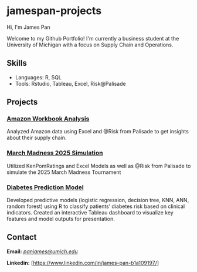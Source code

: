 # jamespan-projects

Hi, I'm James Pan

Welcome to my Github Portfolio! I'm currently a business student at the University of Michigan with a focus on Supply Chain and Operations.

## Skills
- Languages: R, SQL
- Tools: Rstudio, Tableau, Excel, Risk@Palisade

## Projects

### [Amazon Workbook Analysis](amazon_distribution_analysis)
Analyzed Amazon data using Excel and @Risk from Palisade to get insights about their supply chain.

### [March Madness 2025 Simulation](march_madness_2025)
Utilized KenPomRatings and Excel Models as well as @Risk from Palisade to simulate the 2025 March Madness Tournament

### [Diabetes Prediction Model](diabetes_analysis)
Developed predictive models (logistic regression, decision tree, KNN, ANN, random forest) using R to classify patients’ diabetes risk based on clinical indicators.	
Created an interactive Tableau dashboard to visualize key features and model outputs for presentation.	
## Contact
**Email:** *panjames@umich.edu*

**Linkedin:** [https://www.linkedin.com/in/james-pan-b1a109197/]
